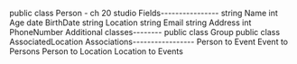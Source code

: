 public class Person - ch 20 studio
Fields----------------
string Name
int Age
date BirthDate
string Location
string Email
string Address
int PhoneNumber
Additional classes--------
public class Group
public class AssociatedLocation
Associations-----------------
Person to Event
Event to Persons
Person to Location
Location to Events

